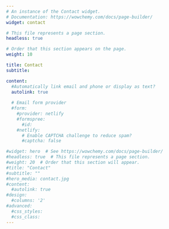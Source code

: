 ```yaml
---
# An instance of the Contact widget.
# Documentation: https://wowchemy.com/docs/page-builder/
widget: contact

# This file represents a page section.
headless: true

# Order that this section appears on the page.
weight: 10

title: Contact
subtitle:

content:
  #Automatically link email and phone or display as text?
  autolink: true
  
  # Email form provider
  #form:
    #provider: netlify
    #formspree:
      #id:
    #netlify:
      # Enable CAPTCHA challenge to reduce spam?
      #captcha: false

#widget: hero  # See https://wowchemy.com/docs/page-builder/
#headless: true  # This file represents a page section.
#weight: 20  # Order that this section will appear.
#title: "Contact"
#subtitle: ""
#hero_media: contact.jpg
#content: 
  #autolink: true
#design:
  #columns: '2'
#advanced:
  #css_styles:
  #css_class:
---
```




